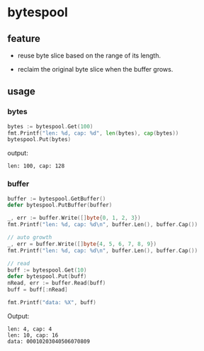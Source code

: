 # bytespool

## feature

- reuse byte slice based on the range of its length.

- reclaim the original byte slice when the buffer grows.

## usage

### bytes
```go
bytes := bytespool.Get(100)
fmt.Printf("len: %d, cap: %d", len(bytes), cap(bytes))
bytespool.Put(bytes)
```
output:
```
len: 100, cap: 128
```

### buffer
```go
buffer := bytespool.GetBuffer()
defer bytespool.PutBuffer(buffer)

_, err := buffer.Write([]byte{0, 1, 2, 3})
fmt.Printf("len: %d, cap: %d\n", buffer.Len(), buffer.Cap())

// auto growth
_, err = buffer.Write([]byte{4, 5, 6, 7, 8, 9})
fmt.Printf("len: %d, cap: %d\n", buffer.Len(), buffer.Cap())

// read
buff := bytespool.Get(10)
defer bytespool.Put(buff)
nRead, err := buffer.Read(buff)
buff = buff[:nRead]

fmt.Printf("data: %X", buff)
```
Output:
```
len: 4, cap: 4
len: 10, cap: 16
data: 00010203040506070809
```
